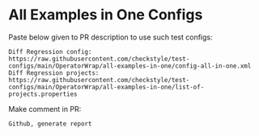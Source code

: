 # All Examples in One Configs
Paste below given to PR description to use such test configs:
```
Diff Regression config: https://raw.githubusercontent.com/checkstyle/test-configs/main/OperatorWrap/all-examples-in-one/config-all-in-one.xml
Diff Regression projects: https://raw.githubusercontent.com/checkstyle/test-configs/main/OperatorWrap/all-examples-in-one/list-of-projects.properties
```
Make comment in PR:
```
Github, generate report
```
